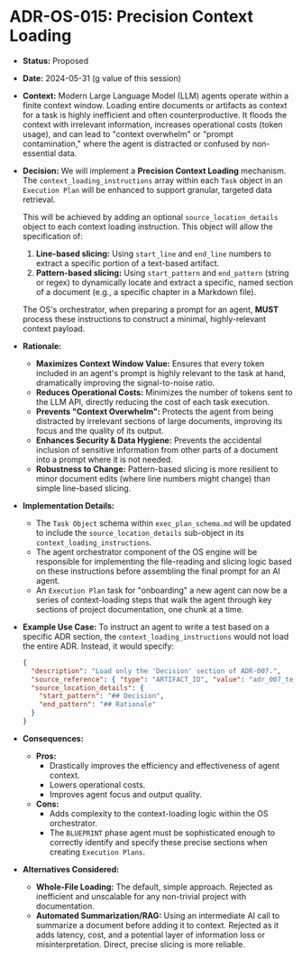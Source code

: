 # ADR-OS-015: Precision Context Loading

*   **Status:** Proposed
*   **Date:** 2024-05-31 (g value of this session)
*   **Context:**
    Modern Large Language Model (LLM) agents operate within a finite context window. Loading entire documents or artifacts as context for a task is highly inefficient and often counterproductive. It floods the context with irrelevant information, increases operational costs (token usage), and can lead to "context overwhelm" or "prompt contamination," where the agent is distracted or confused by non-essential data.

*   **Decision:**
    We will implement a **Precision Context Loading** mechanism. The `context_loading_instructions` array within each `Task` object in an `Execution Plan` will be enhanced to support granular, targeted data retrieval.

    This will be achieved by adding an optional `source_location_details` object to each context loading instruction. This object will allow the specification of:
    1.  **Line-based slicing:** Using `start_line` and `end_line` numbers to extract a specific portion of a text-based artifact.
    2.  **Pattern-based slicing:** Using `start_pattern` and `end_pattern` (string or regex) to dynamically locate and extract a specific, named section of a document (e.g., a specific chapter in a Markdown file).

    The OS's orchestrator, when preparing a prompt for an agent, **MUST** process these instructions to construct a minimal, highly-relevant context payload.

*   **Rationale:**
    *   **Maximizes Context Window Value:** Ensures that every token included in an agent's prompt is highly relevant to the task at hand, dramatically improving the signal-to-noise ratio.
    *   **Reduces Operational Costs:** Minimizes the number of tokens sent to the LLM API, directly reducing the cost of each task execution.
    *   **Prevents "Context Overwhelm":** Protects the agent from being distracted by irrelevant sections of large documents, improving its focus and the quality of its output.
    *   **Enhances Security & Data Hygiene:** Prevents the accidental inclusion of sensitive information from other parts of a document into a prompt where it is not needed.
    *   **Robustness to Change:** Pattern-based slicing is more resilient to minor document edits (where line numbers might change) than simple line-based slicing.

*   **Implementation Details:**
    *   The `Task Object` schema within `exec_plan_schema.md` will be updated to include the `source_location_details` sub-object in its `context_loading_instructions`.
    *   The agent orchestrator component of the OS engine will be responsible for implementing the file-reading and slicing logic based on these instructions before assembling the final prompt for an AI agent.
    *   An `Execution Plan` task for "onboarding" a new agent can now be a series of context-loading steps that walk the agent through key sections of project documentation, one chunk at a time.

*   **Example Use Case:**
    To instruct an agent to write a test based on a specific ADR section, the `context_loading_instructions` would not load the entire ADR. Instead, it would specify:
    ```json
    {
      "description": "Load only the 'Decision' section of ADR-007.",
      "source_reference": { "type": "ARTIFACT_ID", "value": "adr_007_testing_lifecycle_gX" },
      "source_location_details": {
        "start_pattern": "## Decision",
        "end_pattern": "## Rationale"
      }
    }
    ```

*   **Consequences:**
    *   **Pros:**
        *   Drastically improves the efficiency and effectiveness of agent context.
        *   Lowers operational costs.
        *   Improves agent focus and output quality.
    *   **Cons:**
        *   Adds complexity to the context-loading logic within the OS orchestrator.
        *   The `BLUEPRINT` phase agent must be sophisticated enough to correctly identify and specify these precise sections when creating `Execution Plans`.

*   **Alternatives Considered:**
    *   **Whole-File Loading:** The default, simple approach. Rejected as inefficient and unscalable for any non-trivial project with documentation.
    *   **Automated Summarization/RAG:** Using an intermediate AI call to summarize a document before adding it to context. Rejected as it adds latency, cost, and a potential layer of information loss or misinterpretation. Direct, precise slicing is more reliable.